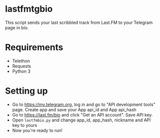 # lastfmtgbio
This script sends your last scribbled track from Last.FM to your Telegram page in bio.
# Requirements
- Telethon
- Requests
- Python 3
# Setting up
- Go to https://my.telegram.org, log in and go to "API development tools" page. Create app and save your App api_id and App api_hash
- Go to https://last.fm/bio and click "Get an API account". Save API key.
- Open `lastfmbio.py` and change app_id, app_hash, nickname and API key to yours
- Now you're ready to run!
